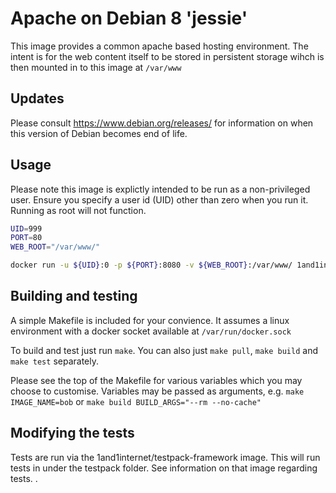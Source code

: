 # Apache on Debian 8 'jessie'

This image provides a common apache based hosting environment. The intent is for the web content itself to be stored in persistent storage wihch is then mounted in to this image at `/var/www`

## Updates

Please consult https://www.debian.org/releases/ for information on when this version of Debian becomes end of life.

## Usage

Please note this image is explictly intended to be run as a non-privileged user. Ensure you specify a user id (UID) other than zero when you run it. Running as root will not function.


```bash
UID=999
PORT=80
WEB_ROOT="/var/www/"

docker run -u ${UID}:0 -p ${PORT}:8080 -v ${WEB_ROOT}:/var/www/ 1and1internet/debian-8-apache
```

## Building and testing

A simple Makefile is included for your convience. It assumes a linux environment with a docker socket available at `/var/run/docker.sock`

To build and test just run `make`.
You can also just `make pull`, `make build` and `make test` separately.

Please see the top of the Makefile for various variables which you may choose to customise. Variables may be passed as arguments, e.g. `make IMAGE_NAME=bob` or `make build BUILD_ARGS="--rm --no-cache"`

## Modifying the tests

Tests are run via the 1and1internet/testpack-framework image. This will run tests in under the testpack folder. See information on that image regarding tests.
.
